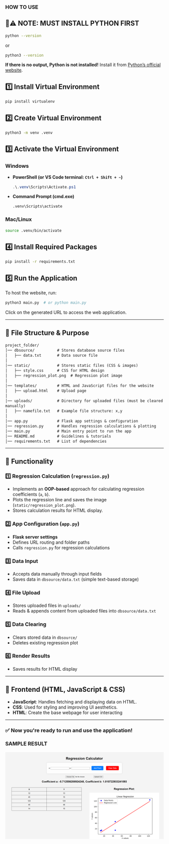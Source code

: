 ### HOW TO USE 

## 🔴⚠️ NOTE: MUST INSTALL PYTHON FIRST
```bash
python --version
```
or
```bash
python3 --version
```
**If there is no output, Python is not installed!** Install it from [Python’s official website](https://www.python.org/downloads/).

## 1️⃣ Install Virtual Environment
```bash
pip install virtualenv
```

## 2️⃣ Create Virtual Environment
```bash
python3 -m venv .venv
```

## 3️⃣ Activate the Virtual Environment
### Windows
- **PowerShell (or VS Code terminal: `Ctrl + Shift + ~`)**
  ```powershell
  .\.venv\Scripts\Activate.ps1
  ```
- **Command Prompt (cmd.exe)**
  ```cmd
  .venv\Scripts\activate
  ```
### Mac/Linux
```bash
source .venv/bin/activate
```

## 4️⃣ Install Required Packages
```bash
pip install -r requirements.txt
```

## 5️⃣ Run the Application
To host the website, run:
```bash
python3 main.py  # or python main.py
```
Click on the generated URL to access the web application.

---
## 📁 File Structure & Purpose
```
project_folder/
│── dbsource/          # Stores database source files
│   ├── data.txt       # Data source file
│
│── static/            # Stores static files (CSS & images)
│   ├── style.css      # CSS for HTML design
│   ├── regression_plot.png  # Regression plot image
│
│── templates/         # HTML and JavaScript files for the website
│   ├── upload.html    # Upload page
│
│── uploads/           # Directory for uploaded files (must be cleared manually)
│   ├── namefile.txt   # Example file structure: x,y
│
│── app.py             # Flask app settings & configuration
│── regression.py      # Handles regression calculations & plotting
│── main.py            # Main entry point to run the app
│── README.md          # Guidelines & tutorials
│── requirements.txt   # List of dependencies
```

---
## 🔧 Functionality

### 1️⃣ Regression Calculation (`regression.py`)
- Implements an **OOP-based** approach for calculating regression coefficients (`a`, `b`).
- Plots the regression line and saves the image (`static/regression_plot.png`).
- Stores calculation results for HTML display.

### 2️⃣ App Configuration (`app.py`)
- **Flask server settings**
- Defines URL routing and folder paths
- Calls `regression.py` for regression calculations

### 3️⃣ Data Input
- Accepts data manually through input fields
- Saves data in `dbsource/data.txt` (simple text-based storage)

### 4️⃣ File Upload
- Stores uploaded files in `uploads/`
- Reads & appends content from uploaded files into `dbsource/data.txt`

### 5️⃣ Data Clearing
- Clears stored data in `dbsource/`
- Deletes existing regression plot

### 6️⃣ Render Results
- Saves results for HTML display

---
## 🎨 Frontend (HTML, JavaScript & CSS)
- **JavaScript**: Handles fetching and displaying data on HTML.
- **CSS**: Used for styling and improving UI aesthetics.
- **HTML**: Create the base webpage for user interacting
---
### ✅ Now you're ready to run and use the application!

### SAMPLE RESULT
![alt text](image.png)